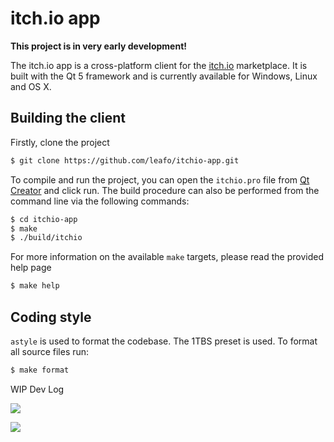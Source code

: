 # itch.io app

**This project is in very early development!**

The itch.io app is a cross-platform client for the [itch.io][1] marketplace. It is built with the
Qt 5 framework and is currently available for Windows, Linux and OS X.


## Building the client

Firstly, clone the project
```bash
$ git clone https://github.com/leafo/itchio-app.git
```

To compile and run the project, you can open the `itchio.pro` file from [Qt Creator][2] and click run.
The build procedure can also be performed from the command line via the following commands:
```bash
$ cd itchio-app
$ make
$ ./build/itchio
```

For more information on the available `make` targets, please read the provided help page
```bash
$ make help
```


## Coding style

`astyle` is used to format the codebase. The 1TBS preset is used. To format all
source files run:
```bash
$ make format
```


WIP Dev Log

![](http://leafo.net/shotsnb/2014-12-17_15-19-25.png)

![](http://leafo.net/shotsnb/2014-12-17_12-08-25.png)

[1]: https://itch.io "itch.io indie games marketplace"
[2]: http://qt-project.org/wiki/Category:Tools::QtCreator "Qt Creator info page"
